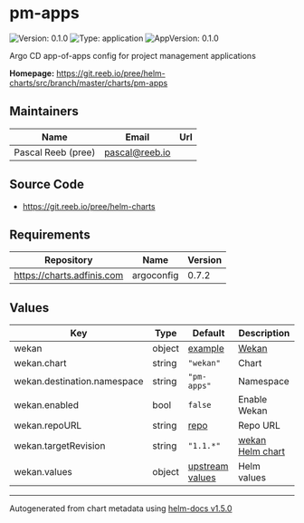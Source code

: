 # pm-apps

![Version: 0.1.0](https://img.shields.io/badge/Version-0.1.0-informational?style=flat-square) ![Type: application](https://img.shields.io/badge/Type-application-informational?style=flat-square) ![AppVersion: 0.1.0](https://img.shields.io/badge/AppVersion-0.1.0-informational?style=flat-square)

Argo CD app-of-apps config for project management applications

**Homepage:** <https://git.reeb.io/pree/helm-charts/src/branch/master/charts/pm-apps>

## Maintainers

| Name | Email | Url |
| ---- | ------ | --- |
| Pascal Reeb (pree) | pascal@reeb.io |  |

## Source Code

* <https://git.reeb.io/pree/helm-charts>

## Requirements

| Repository | Name | Version |
|------------|------|---------|
| https://charts.adfinis.com | argoconfig | 0.7.2 |

## Values

| Key | Type | Default | Description |
|-----|------|---------|-------------|
| wekan | object | [example](./examples/wekan.yaml) | [Wekan](https://wekan.github.io/) |
| wekan.chart | string | `"wekan"` | Chart |
| wekan.destination.namespace | string | `"pm-apps"` | Namespace |
| wekan.enabled | bool | `false` | Enable Wekan |
| wekan.repoURL | string | [repo](https://github.com/wekan/charts) | Repo URL |
| wekan.targetRevision | string | `"1.1.*"` | [wekan Helm chart](https://github.com/wekan/charts/tree/master/charts/wekan) |
| wekan.values | object | [upstream values](https://github.com/wekan/charts/blob/master/charts/wekan/values.yaml) | Helm values |

----------------------------------------------
Autogenerated from chart metadata using [helm-docs v1.5.0](https://github.com/norwoodj/helm-docs/releases/v1.5.0)
